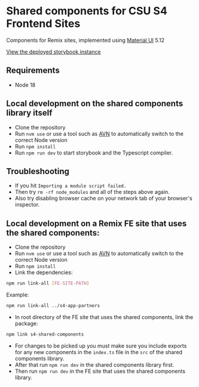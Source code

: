 # Shared components for CSU S4 Frontend Sites

Components for Remix sites, implemented using [Material UI](https://mui.com/) 5.12

[View the deployed storybook instance](https://main--64d42666175ed1920d3d7701.chromatic.com)

## Requirements

- Node 18

## Local development on the shared components library itself

- Clone the repository
- Run `nvm use` or use a tool such as [AVN](https://github.com/wbyoung/avn) to
automatically switch to the correct Node version
- Run `npm install`
- Run `npm run dev` to start storybook and the Typescript compiler.

## Troubleshooting

- If you hit `Importing a module script failed.`
- Then try `rm -rf node_modules` and all of the steps above again.
- Also try disabling browser cache on your network tab of your browser's
inspector.

## Local development on a Remix FE site that uses the shared components:

- Clone the repository
- Run `nvm use` or use a tool such as [AVN](https://github.com/wbyoung/avn) to
automatically switch to the correct Node version
- Run `npm install`
- Link the dependencies:

```bash
npm run link-all [FE-SITE-PATH]
```

Example:

```bash
npm run link-all ../s4-app-partners
```

- In root directory of the FE site that uses the shared components, link the package:

```bash
npm link s4-shared-components
```

- For changes to be picked up you must make sure you include exports for any new
components in the `index.ts` file in the `src` of the shared components library.
- After that run `npm run dev` in the shared components library first.
- Then run `npm run dev` in the FE site that uses the shared components library.
